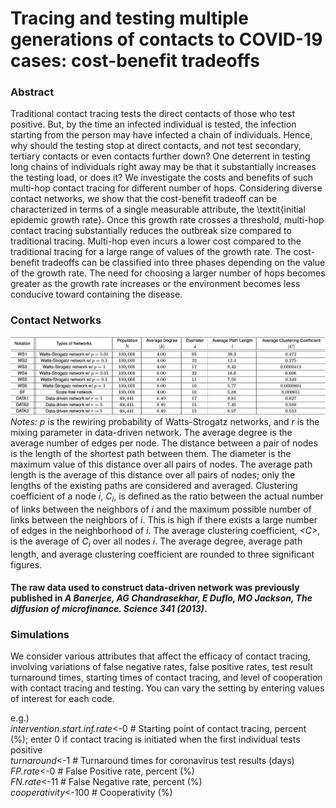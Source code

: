 Tracing and testing multiple generations of contacts to COVID-19 cases: cost-benefit tradeoffs
===================================

### Abstract
Traditional contact tracing tests the direct contacts of those who test positive. But, by the time an infected individual is tested, the infection starting from the person may have infected a chain of individuals. Hence, why should the testing stop at direct contacts, and not test secondary, tertiary contacts or even contacts further down? One deterrent in testing long chains of individuals right away may be that it substantially increases the testing load, or does it? We investigate the costs and benefits of such multi-hop contact tracing for different number of hops. Considering diverse contact networks, we show that the cost-benefit tradeoff can be characterized in terms of a single measurable attribute, the \textit{initial epidemic growth rate}. Once this growth rate crosses a threshold, multi-hop contact tracing substantially reduces the outbreak size compared to traditional tracing. Multi-hop even incurs a lower cost compared to the traditional tracing for a large range of values of the growth rate. The cost-benefit tradeoffs can be classified into three phases depending on the value of the growth rate. The need for choosing a larger number of hops becomes greater as the growth rate increases or the environment becomes less conducive toward containing the disease.

### Contact Networks
![Screenshot](table.png) 
*Notes:* *p* is the rewiring probability of Watts-Strogatz networks, and *r* is the mixing parameter in data-driven network. The average degree is the average number of edges per node. The distance between a pair of nodes is the length of the shortest path between them. The diameter is the maximum value of this distance over all pairs of nodes. The average path length is the average of this distance over all pairs of nodes; only the lengths of the existing paths are considered and averaged. Clustering coefficient of a node *i*, *C<sub>i*, is defined as the ratio between the actual number of links between the neighbors of *i* and the maximum possible number of links between the neighbors of *i*. This is high if there exists a large number of edges in the neighborhood of *i*. The average clustering coefficient, *&lt;C>*, is the average of *C<sub>i* over all nodes *i*. The average degree, average path length, and average clustering coefficient are rounded to three significant figures.

#### The raw data used to construct data-driven network was previously published in *A Banerjee, AG Chandrasekhar, E Duflo, MO Jackson, The diffusion of microfinance. Science 341 (2013)*. 

### Simulations
We consider various attributes that affect the efficacy of contact tracing, involving variations of false negative rates, false positive rates, test result turnaround times, starting times of contact tracing, and level of cooperation with contact tracing and testing. You can vary the setting by entering values of interest for each code.

e.g.)  
*intervention.start.inf.rate*<-0 # Starting point of contact tracing, percent (%); enter 0 if contact tracing is initiated when the first individual tests positive  
*turnaround*<-1  # Turnaround times for coronavirus test results (days)  
*FP.rate*<-0 # False Positive rate, percent (%)  
*FN.rate*<-11 # False Negative rate, percent (%)  
*cooperativity*<-100  # Cooperativity (%)  
